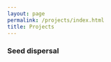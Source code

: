 ```yaml
---
layout: page
permalink: /projects/index.html
title: Projects
---
```


<h3>Seed dispersal</h3>
<p>

</p>



